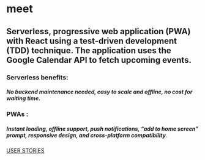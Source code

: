 # meet

## Serverless, progressive web application (PWA) with React using a test-driven development (TDD) technique. The application uses the Google Calendar API to fetch upcoming events.

### Serverless benefits:
##### No backend maintenance needed, easy to scale and offline, no cost for waiting time.

### PWAs : 
##### Instant loading, offline support, push notifications, “add to home screen” prompt, responsive design, and cross-platform compatibility.

[USER STORIES](https://docs.google.com/document/d/e/2PACX-1vRV4lC3kC0WtiEHRSowmE-GPo1CStZ-gAnuDH9L8YUDjL4dncJNgb4uONlRgZ5k1YVSnCogVuCA4LTZ/pub)

